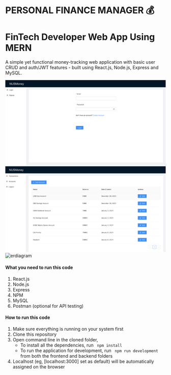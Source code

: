 # PERSONAL FINANCE MANAGER 💰

# FinTech Developer Web App Using MERN

A simple yet functional money-tracking web application with basic user CRUD and auth/JWT features - built using React.js, Node.js, Express and MySQL.

![Frontend Image](https://github.com/Bensonlmx/MERN-FullStack-MoneyApp/blob/main/Screenshot%202021-01-11%20at%205.26.42%20PM.png)
![Frontend Image2](https://github.com/Bensonlmx/MERN-FullStack-MoneyApp/blob/main/Screenshot%202021-01-11%20at%208.26.39%20PM.png) 
![erdiagram](https://github.com/Bensonlmx/mern-stack-moneyapp/blob/main/Screenshot%202021-01-17%20at%2012.10.19%20AM.png)
#### What you need to run this code
1. React.js
2. Node.js
3. Express
4. NPM
5. MySQL
6. Postman (optional for API testing)

####  How to run this code
1. Make sure everything is running on your system first 
2. Clone this repository
3. Open command line in the cloned folder,
   - To install all the dependencies, run ```  npm install  ``` 
   - To run the application for development, run ```  npm run development  ``` from both the frontend and backend folders
4. Localhost (eg, [localhost:3000] set as default) will be automatically assigned on the browser

